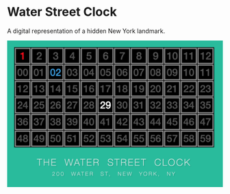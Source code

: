 # Water Street Clock
A digital representation of a hidden New York landmark.

![Water Street Clock](screeny.png)

